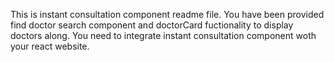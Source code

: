 This is instant consultation component readme file. You have been provided find doctor search component and  doctorCard fuctionality to display doctors along. You need to integrate instant consultation component woth your react website.
